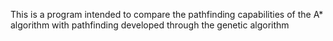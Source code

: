 This is a program intended to compare the pathfinding capabilities of the A* algorithm with pathfinding developed through the genetic algorithm
